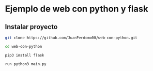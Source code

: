 # Ejemplo de web con python y flask

## Instalar proyecto

```bash
git clone https://github.com/JuanPerdomo00/web-con-python.git

cd web-con-python

pip3 install flask 

run python3 main.py

```





